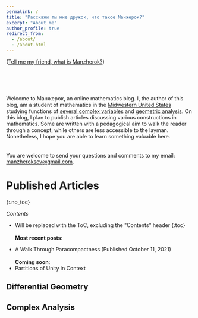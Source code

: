 ```yaml
---
permalink: /
title: "Расскажи ты мне дружок, что такое Манжерок?"
excerpt: "About me"
author_profile: true
redirect_from: 
  - /about/
  - /about.html
---
```


([Tell me my friend, what is Manzherok?](https://www.youtube.com/watch?v=opXFUqsZIbc))

\
\
\
\
Welcome to Манжерок, an online mathematics blog. I, the author of this blog, am a student of mathematics in the [Midwestern United States](https://en.wikipedia.org/wiki/Midwestern_United_States) studying functions of [several complex variables](https://en.wikipedia.org/wiki/Function_of_several_complex_variables) and [geometric analysis](https://en.wikipedia.org/wiki/Geometric_analysis). On this blog, I plan to publish articles discussing various constructions in mathematics. Some are written with a pedagogical aim to walk the reader through a concept, while others are less accessible to the layman. Nonetheless, I hope you are able to learn something valuable here. 
\
\
\
You are welcome to send your questions and comments to my email: manzherokscv@gmail.com. 

# Published Articles
{:.no_toc}

*Contents*
* Will be replaced with the ToC, excluding the "Contents" header
{:toc}
\
\
**Most recent posts**:
- A Walk Through Paracompactness (Published October 11, 2021)
\
\
**Coming soon**: 
- Partitions of Unity in Context


## Differential Geometry

## Complex Analysis


